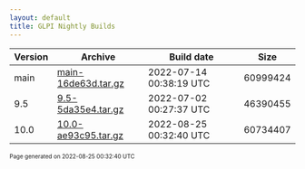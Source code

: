 ```yaml
---
layout: default
title: GLPI Nightly Builds
---
```


Version|Archive|Build date|Size
---|---|---|---
main|[main-16de63d.tar.gz](main-16de63d.tar.gz)|2022-07-14 00:38:19 UTC|60999424
9.5|[9.5-5da35e4.tar.gz](9.5-5da35e4.tar.gz)|2022-07-02 00:27:37 UTC|46390455
10.0|[10.0-ae93c95.tar.gz](10.0-ae93c95.tar.gz)|2022-08-25 00:32:40 UTC|60734407

<font size="1">Page generated on 2022-08-25 00:32:40 UTC</font>

